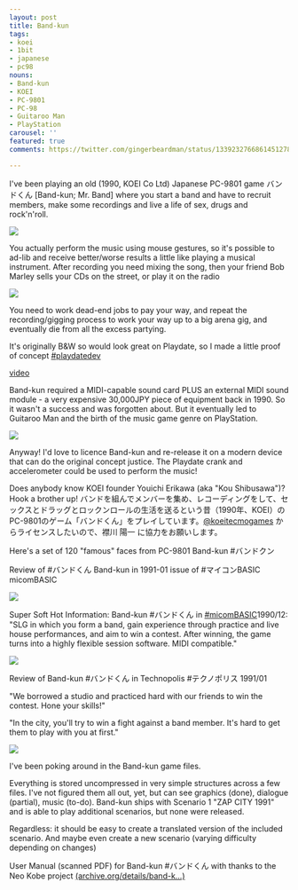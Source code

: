 ```yaml
---
layout: post
title: Band-kun
tags:
- koei
- 1bit
- japanese
- pc98
nouns:
- Band-kun
- KOEI
- PC-9801
- PC-98
- Guitaroo Man
- PlayStation
carousel: ''
featured: true
comments: https://twitter.com/gingerbeardman/status/1339232766861451278

---
```

I've been playing an old (1990, KOEI Co Ltd) Japanese PC-9801 game バンドくん \[Band-kun; Mr. Band\] where you start a band and have to recruit members, make some recordings and live a life of sex, drugs and rock'n'roll.

![](https://pbs.twimg.com/media/EpXotExXIAEGuJs.png)

You actually perform the music using mouse gestures, so it's possible to ad-lib and receive better/worse results a little like playing a musical instrument. After recording you need mixing the song, then your friend Bob Marley sells your CDs on the street, or play it on the radio

![](https://pbs.twimg.com/media/EpXpfUsWMAAS6Hf.png)

You need to work dead-end jobs to pay your way, and repeat the recording/gigging process to work your way up to a big arena gig, and eventually die from all the excess partying.

It's originally B&W so would look great on Playdate, so I made a little proof of concept [#playdatedev](https://twitter.com/hashtag/playdatedev?src=hash)

[video](https://video.twimg.com/tweet_video/EpXp98ZXYAI9f4m.mp4 "https://video.twimg.com/tweet_video/EpXp98ZXYAI9f4m.mp4")

Band-kun required a MIDI-capable sound card PLUS an external MIDI sound module - a very expensive 30,000JPY piece of equipment back in 1990. So it wasn't a success and was forgotten about. But it eventually led to Guitaroo Man and the birth of the music game genre on PlayStation.

![](https://pbs.twimg.com/media/EpXtHfhXMAMTfKj.jpg)

Anyway! I'd love to licence Band-kun and re-release it on a modern device that can do the original concept justice. The Playdate crank and accelerometer could be used to perform the music!

Does anybody know KOEI founder Youichi Erikawa (aka "Kou Shibusawa")? Hook a brother up! バンドを組んでメンバーを集め、レコーディングをして、セックスとドラッグとロックンロールの生活を送るという昔（1990年、KOEI）のPC-9801のゲーム「バンドくん」をプレイしています。[@koeitecmogames](https://twitter.com/koeitecmogames) からライセンスしたいので、襟川 陽一 に協力をお願いします。

Here's a set of 120 "famous" faces from PC-9801 Band-kun #バンドクン

Review of #バンドくん Band-kun in 1991-01 issue of #マイコンBASIC micomBASIC

![](https://pbs.twimg.com/media/EpgTibuWMAAViNy.jpg)

Super Soft Hot Information: Band-kun #バンドくん in [#micomBASIC](https://twitter.com/hashtag/micomBASIC?src=hash)1990/12: "SLG in which you form a band, gain experience through practice and live house performances, and aim to win a contest. After winning, the game turns into a highly flexible session software. MIDI compatible."

![](https://pbs.twimg.com/media/EpmZighXUAM_JpT.jpg)

Review of Band-kun #バンドくん in Technopolis #テクノポリス 1991/01

"We borrowed a studio and practiced hard with our friends to win the contest. Hone your skills!"

"In the city, you'll try to win a fight against a band member. It's hard to get them to play with you at first."

![](https://pbs.twimg.com/media/Epmi2TrXEAASEkY.jpg)

I've been poking around in the Band-kun game files.

Everything is stored uncompressed in very simple structures across a few files. I've not figured them all out, yet, but can see graphics (done), dialogue (partial), music (to-do). Band-kun ships with Scenario 1 "ZAP CITY 1991" and is able to play additional scenarios, but none were released.

Regardless: it should be easy to create a translated version of the included scenario. And maybe even create a new scenario (varying difficulty depending on changes)

User Manual (scanned PDF) for Band-kun #バンドくん with thanks to the Neo Kobe project [(archive.org/details/band-k…)](https://archive.org/details/band-kun-manual)